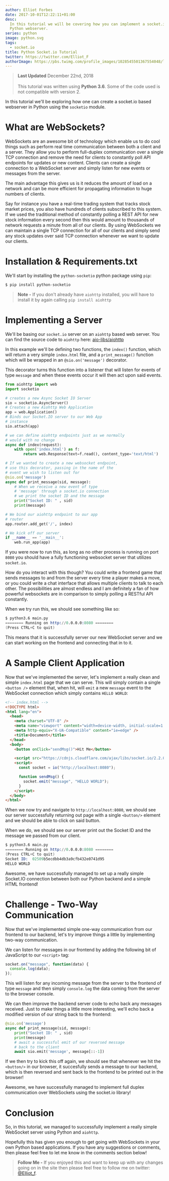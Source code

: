 ```yaml
---
author: Elliot Forbes
date: 2017-10-01T12:22:11+01:00
desc:
  In this tutorial we will be covering how you can implement a socket.io based
  Python webserver.
series: python
image: python.svg
tags:
  - socket.io
title: Python Socket.io Tutorial
twitter: https://twitter.com/Elliot_F
authorImage: https://pbs.twimg.com/profile_images/1028545501367554048/lzr43cQv_400x400.jpg
---
```


> **Last Updated** December 22nd, 2018 <br/><br/> This tutorial was written
> using **Python 3.6**. Some of the code used is not compatible with version 2.

In this tutorial we'll be exploring how one can create a socket.io based
webserver in Python using the `socketio` module.

# What are WebSockets?

WebSockets are an awesome bit of technology which enable us to do cool things
such as perform real time communication between both a client and a server. They
allow you to perform full-duplex communication over a single TCP connection and
remove the need for clients to constantly poll API endpoints for updates or new
content. Clients can create a single connection to a WebSocket server and simply
listen for new events or messages from the server.

The main advantage this gives us is it reduces the amount of load on a network
and can be more efficient for propagating information to huge numbers of
clients.

Say for instance you have a real-time trading system that tracks stock market
prices, you also have hundreds of clients subscribed to this system. If we used
the traditional method of constantly polling a REST API for new stock
information every second then this would amount to thousands of network requests
a minute from all of our clients. By using WebSockets we can maintain a single
TCP connection for all of our clients and simply send any stock updates over
said TCP connection whenever we want to update our clients.

# Installation & Requirements.txt

We'll start by installing the `python-socketio` python package using `pip`:

```py
$ pip install python-socketio
```

> **Note -** If you don't already have `aiohttp` installed, you will have to
> install it by again calling `pip install aiohttp`

# Implementing a Server

We'll be basing our `socket.io` server on an `aiohttp` based web server. You can
find the source code to `aiohttp` here:
[aio-libs/aiohttp](https://github.com/aio-libs/aiohttp)

In this example we'll be defining two functions, the `index()` function, which
will return a very simple `index.html` file, and a `print_message()` function
which will be wrapped in an `@sio.on('message')` decorator.

This decorator turns this function into a listener that will listen for events
of type `message` and when these events occur it will then act upon said events.

```py
from aiohttp import web
import socketio

# creates a new Async Socket IO Server
sio = socketio.AsyncServer()
# Creates a new Aiohttp Web Application
app = web.Application()
# Binds our Socket.IO server to our Web App
# instance
sio.attach(app)

# we can define aiohttp endpoints just as we normally
# would with no change
async def index(request):
    with open('index.html') as f:
        return web.Response(text=f.read(), content_type='text/html')

# If we wanted to create a new websocket endpoint,
# use this decorator, passing in the name of the
# event we wish to listen out for
@sio.on('message')
async def print_message(sid, message):
    # When we receive a new event of type
    # 'message' through a socket.io connection
    # we print the socket ID and the message
    print("Socket ID: " , sid)
    print(message)

# We bind our aiohttp endpoint to our app
# router
app.router.add_get('/', index)

# We kick off our server
if __name__ == '__main__':
    web.run_app(app)
```

If you were now to run this, as long as no other process is running on port
`8080` you should have a fully functioning websocket server that utilizes
`socket.io`.

How do you interact with this though? You could write a frontend game that sends
messages to and from the server every time a player makes a move, or you could
write a chat interface that allows multiple clients to talk to each other. The
possibilities are almost endless and I am definitely a fan of how powerful
websockets are in comparison to simply polling a RESTful API constantly.

When we try run this, we should see something like so:

```s
$ python3.6 main.py
======== Running on http://0.0.0.0:8080 ========
(Press CTRL+C to quit)
```

This means that it is successfully server our new WebSocket server and we can
start working on the frontend and connecting that in to it.

# A Sample Client Application

Now that we've implemented the server, let's implement a really clean and simple
`index.html` page that we can serve. This will simply contain a single
`<button />` element that, when hit, will `emit` a new `message` event to the
WebSocket connection which simply contains `HELLO WORLD`:

```html
<!-- index.html -->
<!DOCTYPE html>
<html lang="en">
  <head>
    <meta charset="UTF-8" />
    <meta name="viewport" content="width=device-width, initial-scale=1.0" />
    <meta http-equiv="X-UA-Compatible" content="ie=edge" />
    <title>Document</title>
  </head>
  <body>
    <button onClick="sendMsg()">Hit Me</button>

    <script src="https://cdnjs.cloudflare.com/ajax/libs/socket.io/2.2.0/socket.io.js"></script>
    <script>
      const socket = io("http://localhost:8080");

      function sendMsg() {
        socket.emit("message", "HELLO WORLD");
      }
    </script>
  </body>
</html>
```

When we now try and navigate to `http://localhost:8080`, we should see our
server successfully returning out page with a single `<button/>` element and we
should be able to click on said button.

When we do, we should see our server print out the Socket ID and the message we
passed from our client.

```s
$ python3.6 main.py
======== Running on http://0.0.0.0:8080 ========
(Press CTRL+C to quit)
Socket ID:  02509b5ecdbb4db3a9cfb432e0741d95
HELLO WORLD
```

Awesome, we have successfully managed to set up a really simple Socket.IO
connection between both our Python backend and a simple HTML frontend!

# Challenge - Two-Way Communication

Now that we've implemented simple one-way communication from our frontend to our
backend, let's try improve things a little by implementing two-way
communication.

We can listen for messages in our frontend by adding the following bit of
JavaScript to our `<script>` tag:

```js
socket.on("message", function(data) {
  console.log(data);
});
```

This will listen for any incoming message from the server to the frontend of
type `message` and then simply `console.log` the data coming from the server to
the browser console.

We can then improve the backend server code to echo back any messages received.
Just to make things a little more interesting, we'll echo back a modified
version of our string back to the frontend:

```py
@sio.on('message')
async def print_message(sid, message):
    print("Socket ID: " , sid)
    print(message)
    # await a successful emit of our reversed message
    # back to the client
    await sio.emit('message', message[::-1])
```

If we then try to kick this off again, we should see that whenever we hit the
`<button/>` in our browser, it succesfully sends a message to our backend, which
is then reversed and sent back to the frontend to be printed out in the browser!

Awesome, we have successfully managed to implement full duplex communication
over WebSockets using the socket.io library!

# Conclusion

So, in this tutorial, we managed to successfully implement a really simple
WebSocket server using Python and `aiohttp`.

Hopefully this has given you enough to get going with WebSockets in your own
Python based applications. If you have any suggestions or comments, then please
feel free to let me know in the comments section below!

> **Follow Me -** If you enjoyed this and want to keep up with any changes going
> on in the site then please feel free to follow me on twitter:
> [@Elliot_f](https://twitter.com/elliot_f).
